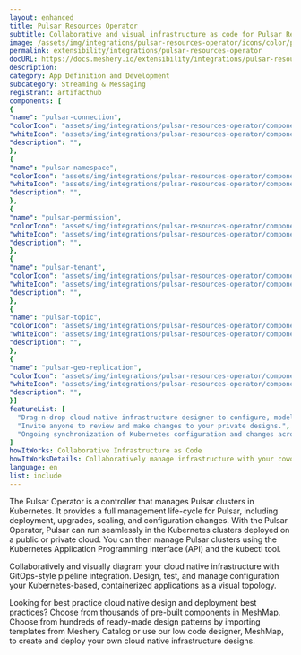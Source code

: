 ```yaml
---
layout: enhanced
title: Pulsar Resources Operator
subtitle: Collaborative and visual infrastructure as code for Pulsar Resources Operator
image: /assets/img/integrations/pulsar-resources-operator/icons/color/pulsar-resources-operator-color.svg
permalink: extensibility/integrations/pulsar-resources-operator
docURL: https://docs.meshery.io/extensibility/integrations/pulsar-resources-operator
description: 
category: App Definition and Development
subcategory: Streaming & Messaging
registrant: artifacthub
components: [
{
"name": "pulsar-connection",
"colorIcon": "assets/img/integrations/pulsar-resources-operator/components/pulsar-connection/icons/color/pulsar-connection-color.svg",
"whiteIcon": "assets/img/integrations/pulsar-resources-operator/components/pulsar-connection/icons/white/pulsar-connection-white.svg",
"description": "",
},
{
"name": "pulsar-namespace",
"colorIcon": "assets/img/integrations/pulsar-resources-operator/components/pulsar-namespace/icons/color/pulsar-namespace-color.svg",
"whiteIcon": "assets/img/integrations/pulsar-resources-operator/components/pulsar-namespace/icons/white/pulsar-namespace-white.svg",
"description": "",
},
{
"name": "pulsar-permission",
"colorIcon": "assets/img/integrations/pulsar-resources-operator/components/pulsar-permission/icons/color/pulsar-permission-color.svg",
"whiteIcon": "assets/img/integrations/pulsar-resources-operator/components/pulsar-permission/icons/white/pulsar-permission-white.svg",
"description": "",
},
{
"name": "pulsar-tenant",
"colorIcon": "assets/img/integrations/pulsar-resources-operator/components/pulsar-tenant/icons/color/pulsar-tenant-color.svg",
"whiteIcon": "assets/img/integrations/pulsar-resources-operator/components/pulsar-tenant/icons/white/pulsar-tenant-white.svg",
"description": "",
},
{
"name": "pulsar-topic",
"colorIcon": "assets/img/integrations/pulsar-resources-operator/components/pulsar-topic/icons/color/pulsar-topic-color.svg",
"whiteIcon": "assets/img/integrations/pulsar-resources-operator/components/pulsar-topic/icons/white/pulsar-topic-white.svg",
"description": "",
},
{
"name": "pulsar-geo-replication",
"colorIcon": "assets/img/integrations/pulsar-resources-operator/components/pulsar-geo-replication/icons/color/pulsar-geo-replication-color.svg",
"whiteIcon": "assets/img/integrations/pulsar-resources-operator/components/pulsar-geo-replication/icons/white/pulsar-geo-replication-white.svg",
"description": "",
}]
featureList: [
  "Drag-n-drop cloud native infrastructure designer to configure, model, and deploy your workloads.",
  "Invite anyone to review and make changes to your private designs.",
  "Ongoing synchronization of Kubernetes configuration and changes across any number of clusters."
]
howItWorks: Collaborative Infrastructure as Code
howItWorksDetails: Collaboratively manage infrastructure with your coworkers synchronously sharing the same designs.
language: en
list: include
---
```

<p>
The Pulsar Operator is a controller that manages Pulsar clusters in Kubernetes. It provides a full management life-cycle for Pulsar, including deployment, upgrades, scaling, and configuration changes. With the Pulsar Operator, Pulsar can run seamlessly in the Kubernetes clusters deployed on a public or private cloud. You can then manage Pulsar clusters using the Kubernetes Application Programming Interface (API) and the kubectl tool.
</p>
<p>
    Collaboratively and visually diagram your cloud native infrastructure with GitOps-style pipeline integration. Design, test, and manage configuration your Kubernetes-based, containerized applications as a visual topology.
</p>
<p>
    Looking for best practice cloud native design and deployment best practices? Choose from thousands of pre-built components in MeshMap. Choose from hundreds of ready-made design patterns by importing templates from Meshery Catalog or use our low code designer, MeshMap, to create and deploy your own cloud native infrastructure designs.
</p>
